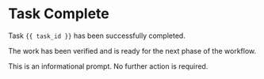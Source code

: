 # Task Complete

Task `{{ task_id }}` has been successfully completed.

The work has been verified and is ready for the next phase of the workflow.

This is an informational prompt. No further action is required.